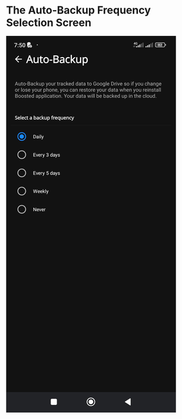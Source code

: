 # The Auto-Backup Frequency Selection Screen

![screenshot](images/settings-screen-auto-backup-screen-frequency-selection-screen.jpeg)
